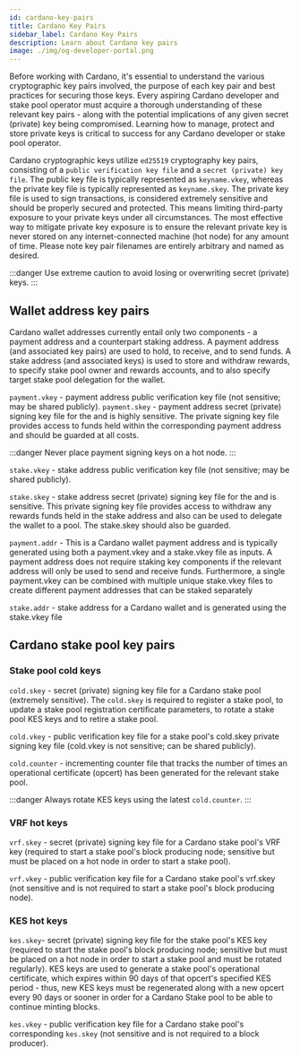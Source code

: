 ```yaml
---
id: cardano-key-pairs
title: Cardano Key Pairs
sidebar_label: Cardano Key Pairs
description: Learn about Cardano key pairs
image: ./img/og-developer-portal.png
---
```


Before working with Cardano, it's essential to understand the various cryptographic key pairs involved, the purpose of each key pair and best practices for securing those keys. Every aspiring Cardano developer and stake pool operator must acquire a thorough understanding of these relevant key pairs - along with the potential implications of any given secret (private) key being compromised. Learning how to manage, protect and store private keys is critical to success for any Cardano developer or stake pool operator.
 
Cardano cryptographic keys utilize `ed25519` cryptography key pairs, consisting of a `public verification key file` and a `secret (private) key file`. The public key file is typically represented as `keyname.vkey`, whereas the private key file is typically represented as `keyname.skey`. The private key file is used to sign transactions, is considered extremely sensitive and should be properly secured and protected. This means limiting third-party exposure to your private keys under all circumstances. The most effective way to mitigate private key exposure is to ensure the relevant private key is never stored on any internet-connected machine (hot node) for any amount of time. Please note key pair filenames are entirely arbitrary and named as desired.

:::danger 
Use extreme caution to avoid losing or overwriting secret (private) keys.
:::
 
## Wallet address key pairs
 
Cardano wallet addresses currently entail only two components - a payment address and a counterpart staking address. A payment address (and associated key pairs) are used to hold, to receive, and to send funds. A stake address (and associated keys) is used to store and withdraw rewards, to specify stake pool owner and rewards accounts, and to also specify target stake pool delegation for the wallet.
 
 
`payment.vkey` - payment address public verification key file (not sensitive; may be shared publicly).
`payment.skey` - payment address secret (private) signing key file for the and is highly sensitive. The private signing key file provides access to funds held within the corresponding payment address and should be guarded at all costs.

:::danger 
Never place payment signing keys on a hot node.
:::
 
 
`stake.vkey` - stake address public verification key file (not sensitive; may be shared publicly).
 
`stake.skey` - stake address secret (private) signing key file for the and is sensitive. This private signing key file provides access to withdraw any rewards funds held in the stake address and also can be used to delegate the wallet to a pool. The stake.skey should also be guarded.
 
`payment.addr` - This is a Cardano wallet payment address and is typically generated using both a payment.vkey and a stake.vkey file as inputs. A payment address does not require staking key components if the relevant address will only be used to send and receive funds. Furthermore, a single payment.vkey can be combined with multiple unique stake.vkey files to create different payment addresses that can be staked separately
 
 
`stake.addr` - stake address for a Cardano wallet and is generated using the stake.vkey file
 
## Cardano stake pool key pairs
 
### Stake pool cold keys

 `cold.skey` - secret (private) signing key file for a Cardano stake pool (extremely sensitive). The `cold.skey` is required to register a stake pool, to update a stake pool registration certificate parameters, to rotate a stake pool KES keys and to retire a stake pool.
 
 
`cold.vkey` - public verification key file for a stake pool's cold.skey private signing key file (cold.vkey is not sensitive; can be shared publicly).
 
 
`cold.counter` - incrementing counter file that tracks the number of times an operational certificate (opcert) has been generated for the relevant stake pool.
 
:::danger 
Always rotate KES keys using the latest `cold.counter`.
:::
 
### VRF hot keys

`vrf.skey` - secret (private) signing key file for a Cardano stake pool's VRF key (required to start a stake pool's block producing node; sensitive but must be placed on a hot node in order to start a stake pool).
 
`vrf.vkey` - public verification key file for a Cardano stake pool's vrf.skey (not sensitive and is not required to start a stake pool's block producing node).
 
 ### KES hot keys
 
`kes.skey`- secret (private) signing key file for the stake pool's KES key (required to start the stake pool's block producing node; sensitive but must be placed on a hot node in order to start a stake pool and must be rotated regularly). KES keys are used to generate a stake pool's operational certificate, which expires within 90 days of that opcert's specified KES period - thus, new KES keys must be regenerated along with a new opcert every 90 days or sooner in order for a Cardano Stake pool to be able to continue minting blocks.
 
`kes.vkey` - public verification key file for a Cardano stake pool's corresponding `kes.skey` (not sensitive and is not required to a block producer).